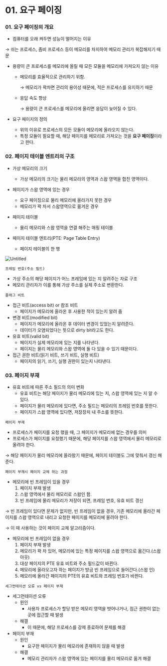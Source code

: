 # 01. 요구 페이징

### 01. 요구 페이징의 개요

- 컴퓨터를 오래 켜두면 성능이 떨어지는 이유

→ 쉬는 프로세스, 좀비 프로세스 등이 메모리를 차지하여 메모리 관리가 복잡해지기 때문

- 용량이 큰 프로세스를 메모리에 올릴 때 모든 모듈을 메모리에 가져오지 않는 이유
  
  - 메모리를 효율적으로 관리하기 위함.
    
    → 메모리가 꽉차면 관리의 용이성 때문에, 적은 프로세스를 유지하기 때문
  
  - 응답 속도 향상
    
    → 용량이 큰 프로세스를 메모리에 올리면 응답이 늦어질 수 있다.

- 요구 페이지의 정의
  
  - 위의 이유로 프로세스의 모든 모듈이 메모리에 올라오지 않는다.
  - 특정 모듈이 필요할 때, 해당 페이지를 메모리로 가져오는 것을 **요구 페이징**이라고 한다.

### 02. 페이지 테이블 엔트리의 구조

- 가상 메모리의 크기
  
  - 가상 메모리의 크기는 물리 메모리의 영역과 스왑 영역을 합친 영역이다.

- 페이지가 스왑 영역에 있는 경우
  
  - 요구 페이징으로 물리 메모리에 올라가지 못한 경우
  - 메모리가 꽉 차서 스왑영역으로 옮겨온 경우

- 페이지 테이블
  
  - 물리 메모리와 스왑 영역을 연결 해주는 매핑 테이블

- 페이지 테이블 엔트리(PTE: Page Table Entry)
  
  - 페이지 테이블의 한 행

![Untitled](https://prod-files-secure.s3.us-west-2.amazonaws.com/97b0a30a-7067-4d35-bb63-7f2fabc35aa6/21179c5a-d315-4af9-a90e-3a56be66d614/Untitled.png)

`프레임 번호(주소 필드)`

- 가상 주소의 해당 페이지가 어느 프레임에 있는 지 알려주는 자료 구조
- 메모리 관리자가 이를 통해 가상 주소를 실제 주소로 변환한다.

`플래그 비트`

- 접근 비트(access bit) or 참조 비트
  - 페이지가 메모리에 올라온 후 사용한 적이 있는지 알려 줌
- 변경 비트(modified bit)
  - 페이지가 메모리에 올라온 후 데이터 변경이 있었는지 알려준다.
  - 데이터가 오염되었다는 뜻으로 dirty bit라고도 한다.
- 유효 비트(valid bit)
  - 페이지가 실제 메모리에 있는 지를 나타낸다.
  - 페이지는 물리 메모리와 스왑 영역에 둘 다 있을 수 있기 때문이다.
- 접근 권한 비트(읽기 비트, 쓰기 비트, 실행 비트)
  - 페이지의 읽기, 쓰기, 실행 권한이 있는지 나타낸다.

### 03. 페이지 부재

- 유효 비트에 따른 주소 필드의 의미 변화
  - 유효 비트는 해당 페이지가 물리 메모리에 있는 지, 스왑 영역에 있는 지 알 수 있다.
  - 페이지가 물리 메모리에 있다면, 주소 필드는 메모리의 프레임 번호를 뜻한다.
  - 페이지가 스왑 영역에 있다면, 저장장치 내 주소를 뜻한다.

`페이지 부재`

- 프로세스가 페이지를 요청 했을 때, 그 페이지가 메모리에 없는 경우를 의미
- 프로세스가 페이지를 요청했기 때문에, 해당 페이지를 스왑 영역에서 물리 메모리로 올려야 한다.

→ 해당 페이지가 물리 메모리에 올라왔기 때문에, 페이지 테이블도 그에 맞춰서 갱신 해준다.

`페이지 부재시 페이지 교체 하는 과정`

- 메모리에 빈 프레임이 있을 경우
  1. 페이지 부재 발생
  2. 스왑 영역에서 물리 메모리로 스왑인 함.
  3. 빈 프레임에 물리 메모리가 저장이 되면, 프레임 번호, 유효 비트 갱신

→ 빈 프레임이 있다면 문제가 없지만, 빈 프레임이 없을 경우, 기존 메모리에 올라간 페이지를 스왑 영역으로 내리고 요청한 페이지를 메모리에 올려야 한다.

→ 이 때 사용하는 것이 페이지 교체 알고리즘이다.

- 메모리에 빈 프레임이 없을 경우
  1. 페이지 부재 발생
  2. 메모리가 꽉 차 있어, 메모리에 있는 특정 페이지를 스왑 영역으로 옮긴다.(스왑 아웃)
  3. 대상 페이지의 PTE 유효 비트와 주소 필드값이 바뀐다.
  4. 메모리에 올라오고자 하는 페이지가 방금 빈 프레임으로 들어간다.(스왑 인)
  5. 메모리에 올라간 페이지의 PTE의 유효 비트와 프레임 번호가 바뀐다.

`세그먼테이션 오류 vs 페이지 부재`

- 세그먼테이션 오류
  - 원인
    - 사용자 프로세스가 할당 받은 메모리 영역을 벗어나거나, 접근 권한이 없는 곳에 접근할 때 발생
  - 해결
    - 이 때문에, 해당 프로세스를 강제 종료하여 문제를 해결
- 페이지 부재
  - 원인
    - 요구한 페이지가 물리 메모리에 존재하지 않을 때 발생
  - 해결
    - 메모리 관리자가 스왑 영역에 있는 페이지를 물리 메모리로 옮겨 해결
